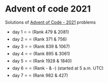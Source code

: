 # Advent of code 2021
Solutions of [Advent of Code - 2021](https://adventofcode.com/2021) problems 

- day 1 :star: :star: (Rank 479 & 2081)
- day 2 :star: :star: (Rank 371 & 756)
- day 3 :star: :star: (Rank 839 & 1067)
- day 4 :star: :star: (Rank 895 & 3061)
- day 5 :star: :star: (Rank 1928 & 1840)
- day 6 :star: :star: (Rank - & -) (started at 5 a.m. UTC)
- day 7 :star: :star: (Rank 982 & 427)

